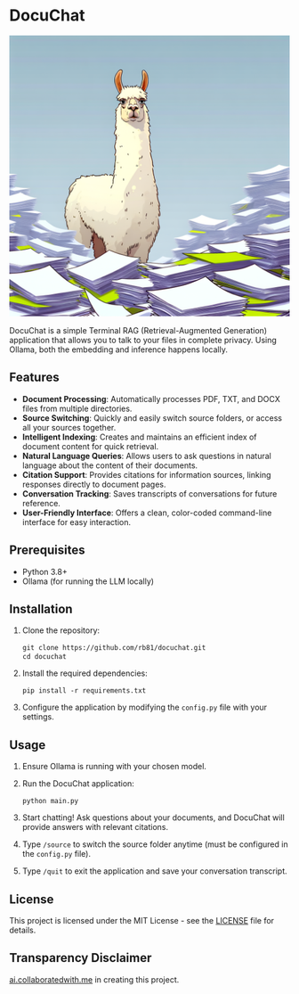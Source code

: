 # DocuChat

![DocuChat](/header.png)

DocuChat is a simple Terminal RAG (Retrieval-Augmented Generation) application that allows you to talk to your files in complete privacy. Using Ollama, both the embedding and inference happens locally.

## Features

- **Document Processing**: Automatically processes PDF, TXT, and DOCX files from multiple directories.
- **Source Switching**: Quickly and easily switch source folders, or access all your sources together.
- **Intelligent Indexing**: Creates and maintains an efficient index of document content for quick retrieval.
- **Natural Language Queries**: Allows users to ask questions in natural language about the content of their documents.
- **Citation Support**: Provides citations for information sources, linking responses directly to document pages.
- **Conversation Tracking**: Saves transcripts of conversations for future reference.
- **User-Friendly Interface**: Offers a clean, color-coded command-line interface for easy interaction.

## Prerequisites

- Python 3.8+
- Ollama (for running the LLM locally)

## Installation

1. Clone the repository:
   ```
   git clone https://github.com/rb81/docuchat.git
   cd docuchat
   ```

2. Install the required dependencies:
   ```
   pip install -r requirements.txt
   ```

3. Configure the application by modifying the `config.py` file with your settings.

## Usage

1. Ensure Ollama is running with your chosen model.
2. Run the DocuChat application:
   ```
   python main.py
   ```

3. Start chatting! Ask questions about your documents, and DocuChat will provide answers with relevant citations.

4. Type `/source` to switch the source folder anytime (must be configured in the `config.py` file).

5. Type `/quit` to exit the application and save your conversation transcript.

## License

This project is licensed under the MIT License - see the [LICENSE](LICENSE) file for details.

## Transparency Disclaimer

[ai.collaboratedwith.me](ai.collaboratedwith.me) in creating this project.